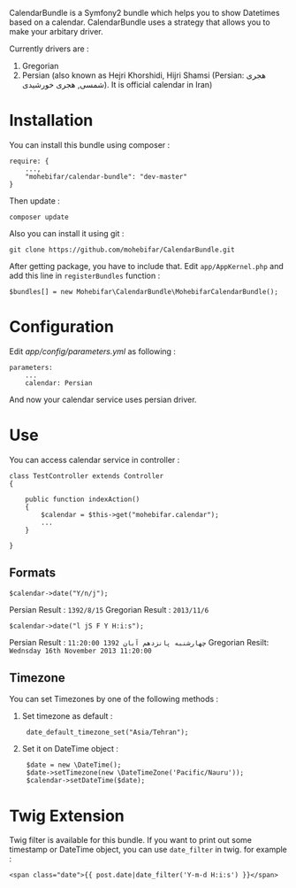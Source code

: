 CalendarBundle is a Symfony2 bundle which helps you to show Datetimes based on a calendar. CalendarBundle uses a strategy that allows you to make your arbitary driver.

Currently drivers are :

 1. Gregorian
 2. Persian (also known as Hejri Khorshidi, Hijri Shamsi (Persian: هجری شمسی, هجری خورشیدی). It is official calendar in Iran)

Installation
============
You can install this bundle using composer :

    require: {
        ...,
		"mohebifar/calendar-bundle": "dev-master"
	}
	
Then update :

    composer update

Also you can install it using git :

    git clone https://github.com/mohebifar/CalendarBundle.git

After getting package, you have to include that. Edit `app/AppKernel.php` and add this line in `registerBundles` function :

    $bundles[] = new Mohebifar\CalendarBundle\MohebifarCalendarBundle();

Configuration
=============

Edit *app/config/parameters.yml* as following :

    parameters:
        ...
        calendar: Persian
        
And now your calendar service uses persian driver.

Use
===

You can access calendar service in controller :

    class TestController extends Controller
    {

        public function indexAction()
        {
            $calendar = $this->get("mohebifar.calendar");
            ...
        }
        
    }

Formats
-------

    $calendar->date("Y/n/j");

Persian Result : `1392/8/15`
Gregorian Result : `2013/11/6`

    $calendar->date("l jS F Y H:i:s");

Persian Result : `چهارشنبه پانزدهم آبان 1392 11:20:00` 
Gregorian Resilt: `Wednsday 16th November 2013 11:20:00`


Timezone
-------
You can set Timezones by one of the following methods :

1. Set timezone as default :

        date_default_timezone_set("Asia/Tehran");
        

2. Set it on DateTime object :

        $date = new \DateTime();
        $date->setTimezone(new \DateTimeZone('Pacific/Nauru'));
        $calendar->setDateTime($date);

Twig Extension
=======
Twig filter is available for this bundle. If you want to print out some timestamp or DateTime object, you can use `date_filter` in twig. for example :

    <span class="date">{{ post.date|date_filter('Y-m-d H:i:s') }}</span>